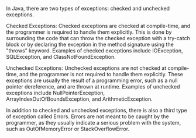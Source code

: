 In Java, there are two types of exceptions: checked and unchecked exceptions.

Checked Exceptions: Checked exceptions are checked at compile-time, and the programmer is required to handle them explicitly. This is done by surrounding the code that can throw the checked exception with a try-catch block or by declaring the exception in the method signature using the "throws" keyword. Examples of checked exceptions include IOException, SQLException, and ClassNotFoundException.

Unchecked Exceptions: Unchecked exceptions are not checked at compile-time, and the programmer is not required to handle them explicitly. These exceptions are usually the result of a programming error, such as a null pointer dereference, and are thrown at runtime. Examples of unchecked exceptions include NullPointerException, ArrayIndexOutOfBoundsException, and ArithmeticException.

In addition to checked and unchecked exceptions, there is also a third type of exception called Errors. Errors are not meant to be caught by the programmer, as they usually indicate a serious problem with the system, such as OutOfMemoryError or StackOverflowError.
